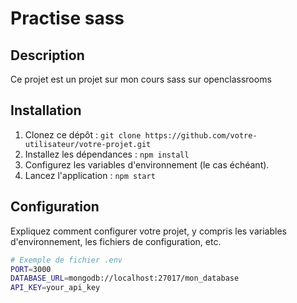 # Practise sass



## Description

Ce projet est un projet sur mon cours sass sur openclassrooms


## Installation

1. Clonez ce dépôt : `git clone https://github.com/votre-utilisateur/votre-projet.git`
2. Installez les dépendances : `npm install`
3. Configurez les variables d'environnement (le cas échéant).
4. Lancez l'application : `npm start`

## Configuration

Expliquez comment configurer votre projet, y compris les variables d'environnement, les fichiers de configuration, etc.

```bash
# Exemple de fichier .env
PORT=3000
DATABASE_URL=mongodb://localhost:27017/mon_database
API_KEY=your_api_key



